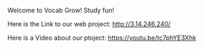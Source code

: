 Welcome to Vocab Grow! Study fun!

Here is the Link to our web project:
http://3.14.246.240/

Here is a Video about our ptoject: 
https://youtu.be/tc7phYE3Xhk
